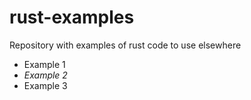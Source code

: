 # rust-examples
Repository with examples of rust code to use elsewhere

- Example 1
- *_Example 2_*
- Example 3